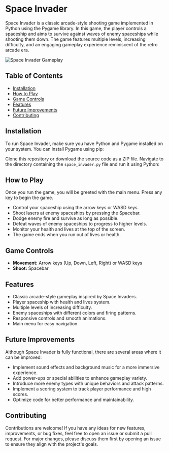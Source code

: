 # Space Invader

Space Invader is a classic arcade-style shooting game implemented in Python using the Pygame library. In this game, the player controls a spaceship and aims to survive against waves of enemy spaceships while shooting them down. The game features multiple levels, increasing difficulty, and an engaging gameplay experience reminiscent of the retro arcade era.

![Space Invader Gameplay](demo/space_invader_demo.gif)

## Table of Contents

- [Installation](#installation)
- [How to Play](#how-to-play)
- [Game Controls](#game-controls)
- [Features](#features)
- [Future Improvements](#future-improvements)
- [Contributing](#contributing)

## Installation

To run Space Invader, make sure you have Python and Pygame installed on your system. You can install Pygame using pip:


Clone this repository or download the source code as a ZIP file. Navigate to the directory containing the `space_invader.py` file and run it using Python:


## How to Play

Once you run the game, you will be greeted with the main menu. Press any key to begin the game.

- Control your spaceship using the arrow keys or WASD keys.
- Shoot lasers at enemy spaceships by pressing the Spacebar.
- Dodge enemy fire and survive as long as possible.
- Defeat waves of enemy spaceships to progress to higher levels.
- Monitor your health and lives at the top of the screen.
- The game ends when you run out of lives or health.

## Game Controls

- **Movement:** Arrow keys (Up, Down, Left, Right) or WASD keys
- **Shoot:** Spacebar

## Features

- Classic arcade-style gameplay inspired by Space Invaders.
- Player spaceship with health and lives system.
- Multiple levels of increasing difficulty.
- Enemy spaceships with different colors and firing patterns.
- Responsive controls and smooth animations.
- Main menu for easy navigation.

## Future Improvements

Although Space Invader is fully functional, there are several areas where it can be improved:

- Implement sound effects and background music for a more immersive experience.
- Add power-ups or special abilities to enhance gameplay variety.
- Introduce more enemy types with unique behaviors and attack patterns.
- Implement a scoring system to track player performance and high scores.
- Optimize code for better performance and maintainability.

## Contributing

Contributions are welcome! If you have any ideas for new features, improvements, or bug fixes, feel free to open an issue or submit a pull request. For major changes, please discuss them first by opening an issue to ensure they align with the project's goals.